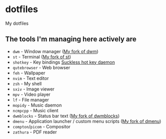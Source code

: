 # dotfiles
My dotfiles

## The tools I'm managing here actively are
* `dwm` - Window manager ([My fork of dwm](https://github.com/phenax/dwm))
* `st` - Terminal ([My fork of st](https://github.com/phenax/st))
* `shotkey` - Key bindings [Suckless hot key daemon](https://github.com/phenax/shotkey)
* `qutebrowser` - Web browser
* `feh` - Wallpaper
* `nvim` - Text editor
* `zsh` - My shell
* `sxiv` - Image viewer
* `mpv` - Video player
* `lf` - File manager
* `mopidy` - Music daemon
* `ncmpcpp` - Music client
* `dwmblocks` - Status bar text ([My fork of dwmblocks](https://github.com/phenax/dwmblocks))
* `dmenu` - Application launcher / custom menu scripts ([My fork of dmenu](https://github.com/phenax/dmenu))
* `compton`/`picom` - Compositor
* `zathura` - PDF reader

